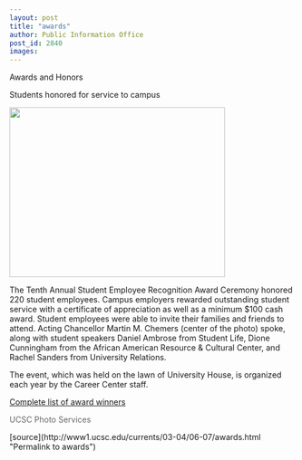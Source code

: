 ```yaml
---
layout: post
title: "awards"
author: Public Information Office
post_id: 2840
images:
---
```


<p class="pagehead">
  Awards and Honors
</p>
<p>
  <span class="sectionhead">Students honored for service to campus</span><br>
</p>
<p>
  <img height="300" src="../art/serap_04.380.jpg" width="380" alt="">
</p>
<p>
  The Tenth Annual Student Employee Recognition Award Ceremony honored 220 student employees. Campus employers rewarded outstanding student service with a certificate of appreciation as well as a minimum $100 cash award. Student employees were able to invite their families and friends to attend. Acting Chancellor Martin M. Chemers (center of the photo) spoke, along with student speakers Daniel Ambrose from Student Life, Dione Cunningham from the African American Resource &amp; Cultural Center, and Rachel Sanders from University Relations.<br>
</p>
<p>
  The event, which was held on the lawn of University House, is organized each year by the Career Center staff.<br>
</p>
<p>
  <a href="http://www2.ucsc.edu/careers/student/serap.html">Complete list of award winners</a>
</p>
<p>
  <font color="#666666">UCSC Photo Services</font><span class="sectionhead"><br></span>
</p>
<p>

</p>
[source](http://www1.ucsc.edu/currents/03-04/06-07/awards.html "Permalink to awards")
